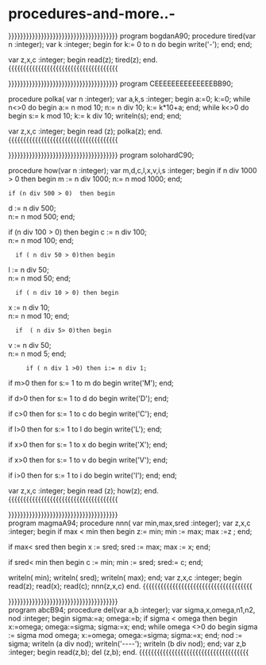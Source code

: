 # procedures-and-more..-

}}}}}}}}}}}}}}}}}}}}}}}}}}}}}}}}}}}}}
program bogdanA90;
procedure tired(var n :integer);
var k :integer;
begin
for k:= 0 to n do
begin
  write('-');
end;
end;

var z,x,c :integer;
begin
read(z);
tired(z);
end.
{{{{{{{{{{{{{{{{{{{{{{{{{{{{{{{{{{{{{


}}}}}}}}}}}}}}}}}}}}}}}}}}}}}}}}}}}}}
program CEEEEEEEEEEEEEEBB90;

procedure polka( var n :integer);
var a,k,s :integer;
begin
a:=0;
k:=0;
while n<>0 do
begin
a:= n mod 10;
n:= n div 10;
k:= k*10+a;
end;
while k<>0 do
begin
s:= k mod 10;
k:= k div 10;
writeln(s);
end;
end;


var z,x,c :integer;
begin
read (z);
polka(z);
end.
{{{{{{{{{{{{{{{{{{{{{{{{{{{{{{{{{{{{{



}}}}}}}}}}}}}}}}}}}}}}}}}}}}}}}}}}}}}
program solohardC90;
 
 procedure how(var n :integer);
 var m,d,c,l,x,v,i,s :integer;
 begin
 if n div 1000 > 0 then begin
 m := n div 1000;
 n:= n mod 1000;
 end;
 
    if (n div 500 > 0)  then begin
d := n div 500;  
n:= n mod 500;
end;

  if (n div 100 > 0) then begin
c := n div 100;  
n:= n mod 100;
end;


      if ( n div 50 > 0)then begin
l := n div 50;  
n:= n mod 50;
end;

      if ( n div 10 > 0) then begin
x := n div 10;  
n:= n mod 10;
end;
      
      if  ( n div 5> 0)then begin
v := n div 50;  
n:= n mod 5;
end;

         if ( n div 1 >0) then i:= n div 1;
if m>0 then
  for s:= 1 to m do 
  begin
  write('M');
  end;
  
 if d>0 then 
  for s:= 1 to d do 
  begin
  write('D');
  end;
  
   if c>0 then 
  for s:= 1 to c do 
  begin
  write('C');
  end;
  
  if l>0 then
  for s:= 1 to l do 
  begin
  write('L');
  end;
  
  if x>0 then
  for s:= 1 to x do 
  begin
  write('X');
  end;
  
  if x>0 then
  for s:= 1 to v do 
  begin
  write('V');
  end;

  
   if i>0 then 
  for s:= 1 to i do 
  begin
  write('I');
  end;
  end;
  
 var z,x,c :integer;
 begin
 read (z);
 how(z);
 end.
{{{{{{{{{{{{{{{{{{{{{{{{{{{{{{{{{{{{{
  
}}}}}}}}}}}}}}}}}}}}}}}}}}}}}}}}}}}}}  
  program magmaA94;
 procedure nnn( var min,max,sred :integer);
 var z,x,c :integer;
 begin
if max < min then begin
  z:= min;
  min := max;
  max :=z ;
   end;
   
  if max< sred then begin
  x := sred;
  sred := max;
  max := x;
   end;
   
  if sred< min then begin
  c := min;
 min := sred;
  sred:= c;
   end;
   
   writeln( min);
      writeln( sred);
         writeln( max);
         end;
var z,x,c :integer;
begin
read(z);
read(x);
read(c);
nnn(z,x,c)
end.
{{{{{{{{{{{{{{{{{{{{{{{{{{{{{{{{{{{{{

}}}}}}}}}}}}}}}}}}}}}}}}}}}}}}}}}}}}}  
program abcB94;
 procedure del(var a,b :integer);
 var sigma,x,omega,n1,n2, nod :integer;
 begin
   sigma:=a;
   omega:=b;
    if sigma < omega then 
   begin
   x:=omega;
   omega:=sigma;
   sigma:=x;
   end;
 while omega <>0 do
   begin
   sigma := sigma mod omega;
   x:=omega;
   omega:=sigma;
   sigma:=x;
   end;
  nod := sigma;
  writeln (a div nod);
  writeln('----');
  writeln (b div nod);
   end;
var z,b :integer;
begin
read(z,b);
del (z,b);
end.
{{{{{{{{{{{{{{{{{{{{{{{{{{{{{{{{{{{{{   
